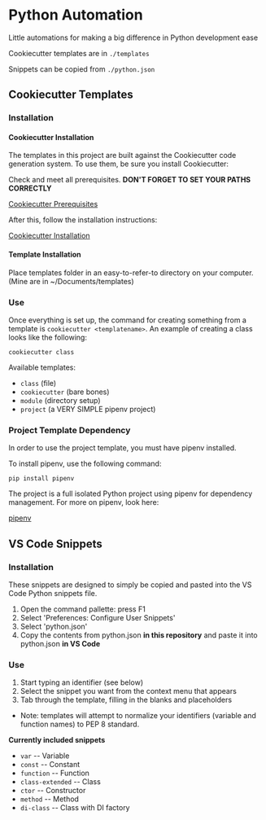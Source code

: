 # Python Automation #

Little automations for making a big difference in Python development ease

Cookiecutter templates are in `./templates`

Snippets can be copied from `./python.json`

## Cookiecutter Templates ##

### Installation ###

#### Cookiecutter Installation ####

The templates in this project are built against the Cookiecutter code generation system. To use them, be sure you install Cookiecutter:

Check and meet all prerequisites. **DON'T FORGET TO SET YOUR PATHS CORRECTLY**

[Cookiecutter Prerequisites](https://cookiecutter.readthedocs.io/en/1.7.2/installation.html#prerequisites)

After this, follow the installation instructions:

[Cookiecutter Installation](https://cookiecutter.readthedocs.io/en/1.7.2/installation.html#install-cookiecutter)

#### Template Installation ####

Place templates folder in an easy-to-refer-to directory on your computer. (Mine are in ~/Documents/templates)

### Use ###

Once everything is set up, the command for creating something from a template is `cookiecutter <templatename>`. An example of creating a class looks like the following:

`cookiecutter class`

Available templates:

- `class` (file)
- `cookiecutter` (bare bones)
- `module` (directory setup)
- `project` (a VERY SIMPLE pipenv project)

### Project Template Dependency ###

In order to use the project template, you must have pipenv installed.

To install pipenv, use the following command:

`pip install pipenv`

The project is a full isolated Python project using pipenv for dependency management.  For more on pipenv, look here:

[pipenv](https://pipenv-fork.readthedocs.io/en/latest/)

## VS Code Snippets ##

### Installation ###

These snippets are designed to simply be copied and pasted into the VS Code Python snippets file.

1. Open the command pallette: press F1
2. Select 'Preferences: Configure User Snippets'
3. Select 'python.json'
4. Copy the contents from python.json **in this repository** and paste it into python.json **in VS Code**

### Use ###

1. Start typing an identifier (see below)
2. Select the snippet you want from the context menu that appears
3. Tab through the template, filling in the blanks and placeholders

* Note: templates will attempt to normalize your identifiers (variable and function names) to PEP 8 standard.

**Currently included snippets**

- `var` -- Variable
- `const` -- Constant
- `function` -- Function
- `class-extended` -- Class
- `ctor` -- Constructor
- `method` -- Method
- `di-class` -- Class with DI factory